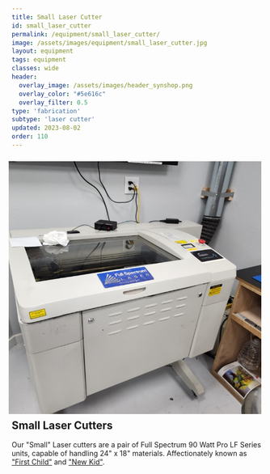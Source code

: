 ```yaml
---
title: Small Laser Cutter
id: small_laser_cutter
permalink: /equipment/small_laser_cutter/
image: /assets/images/equipment/small_laser_cutter.jpg
layout: equipment
tags: equipment
classes: wide
header:
  overlay_image: /assets/images/header_synshop.png
  overlay_color: "#5e616c"
  overlay_filter: 0.5
type: 'fabrication'
subtype: 'laser cutter'
updated: 2023-08-02
order: 110
---
```

<img align="right" width="500" height="500" src="/assets/images/equipment/small_laser_cutter.jpg" style="padding: 10px">

## Small Laser Cutters

Our "Small" Laser cutters are a pair of Full Spectrum 90 Watt Pro LF Series units, capable of handling 24" x 18" materials. Affectionately known as ["First Child"](https://rtfm.synshop.org/users/Equipment/First%20Child%20Laser%20Cutter/) and ["New Kid"](https://rtfm.synshop.org/users/Equipment/New%20Kid%20Laser%20Cutter/).